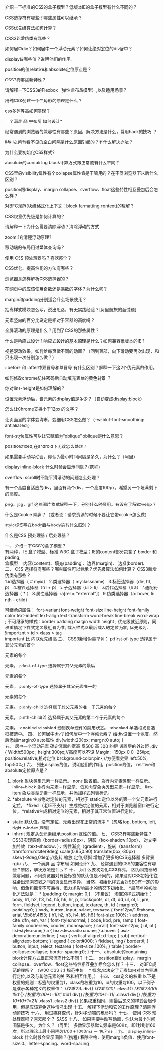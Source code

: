 介绍一下标准的CSS的盒子模型？低版本IE的盒子模型有什么不同的？

CSS选择符有哪些？哪些属性可以继承？

CSS优先级算法如何计算？

CSS3新增伪类有那些？

如何居中div？如何居中一个浮动元素？如何让绝对定位的div居中？

display有哪些值？说明他们的作用。

position的值relative和absolute定位原点是？

CSS3有哪些新特性？

请解释一下CSS3的Flexbox（弹性盒布局模型）,以及适用场景？

用纯CSS创建一个三角形的原理是什么？

css多列等高如何实现？

一个满屏 品 字布局 如何设计?

经常遇到的浏览器的兼容性有哪些？原因，解决方法是什么，常用hack的技巧 ？

li与li之间有看不见的空白间隔是什么原因引起的？有什么解决办法？

为什么要初始化CSS样式?

absolute的containing block计算方式跟正常流有什么不同？

CSS里的visibility属性有个collapse属性值是干嘛用的？在不同浏览器下以后什么区别？

position跟display、margin collapse、overflow、float这些特性相互叠加后会怎么样？

对BFC规范(块级格式化上下文：block formatting context)的理解？

CSS权重优先级是如何计算的？

请解释一下为什么需要清除浮动？清除浮动的方式

zoom:1的清楚浮动原理?

移动端的布局用过媒体查询吗？

使用 CSS 预处理器吗？喜欢那个？

CSS优化、提高性能的方法有哪些？

浏览器是怎样解析CSS选择器的？

在网页中的应该使用奇数还是偶数的字体？为什么呢？

margin和padding分别适合什么场景使用？

抽离样式模块怎么写，说出思路，有无实践经验？[阿里航旅的面试题]

元素竖向的百分比设定是相对于容器的高度吗？

全屏滚动的原理是什么？用到了CSS的那些属性？

什么是响应式设计？响应式设计的基本原理是什么？如何兼容低版本的IE？

视差滚动效果，如何给每页做不同的动画？（回到顶部，向下滑动要再次出现，和只出现一次分别怎么做？）

::before 和 :after中双冒号和单冒号 有什么区别？解释一下这2个伪元素的作用。

如何修改chrome记住密码后自动填充表单的黄色背景 ？

你对line-height是如何理解的？

设置元素浮动后，该元素的display值是多少？（自动变成display:block）

怎么让Chrome支持小于12px 的文字？

让页面里的字体变清晰，变细用CSS怎么做？（-webkit-font-smoothing: antialiased;）

font-style属性可以让它赋值为“oblique” oblique是什么意思？

position:fixed;在android下无效怎么处理？

如果需要手动写动画，你认为最小时间间隔是多久，为什么？（阿里）

display:inline-block 什么时候会显示间隙？(携程)

overflow: scroll时不能平滑滚动的问题怎么处理？

有一个高度自适应的div，里面有两个div，一个高度100px，希望另一个填满剩下的高度。

png、jpg、gif 这些图片格式解释一下，分别什么时候用。有没有了解过webp？

什么是Cookie 隔离？（或者说：请求资源的时候不要让它带cookie怎么做）

style标签写在body后与body前有什么区别？

什么是CSS 预处理器 / 后处理器？


一、  介绍一下CSS的盒子模型？  
有两种， IE 盒子模型、标准 W3C 盒子模型；IE的content部分包含了 border 和 pading;  
盒模型： 内容(content)、填充(padding)、边界(margin)、 边框(border).  
二、  CSS 选择符有哪些？哪些属性可以继承？优先级算法如何计算？ CSS3新增伪类有那些？  
1.id选择器（ # myid）
2.类选择器（.myclassname）
3.标签选择器（div, h1, p）
4.相邻选择器（h1 + p）
5.子选择器（ul > li）
6.后代选择器（li a）
7.通配符选择器（ * ）
8.属性选择器（a[rel = "external"]）
9.伪类选择器（a: hover, li: nth - child）

可继承的属性： font-variant font-weight font-size line-height font-family color text-indent text-align text-transform word-break line-break word-wrap ;
不可继承的样式：border padding margin width height ;
优先级就近原则，同权重情况下样式定义最近者为准;
载入样式以最后载入的定位为准;
优先级为:
  !important >  id > class > tag  
  important 比 内联优先级高
三、  CSS3新增伪类举例：
p:first-of-type 选择属于其父元素的首个 <p> 元素的每个 <p> 元素。
p:last-of-type  选择属于其父元素的最后 <p> 元素的每个 <p> 元素。
p:only-of-type  选择属于其父元素唯一的 <p> 元素的每个 <p> 元素。
p:only-child    选择属于其父元素的唯一子元素的每个 <p> 元素。
p:nth-child(2)  选择属于其父元素的第二个子元素的每个 <p> 元素。
:enabled  :disabled 控制表单控件的禁用状态。
:checked        单选框或复选框被选中。
四、  如何居中div？如何居中一个浮动元素？
给div设置一个宽度，然后添加margin:0 auto属性
div{width:200px; margin:0 auto; }  
五、  居中一个浮动元素
  确定容器的宽高 宽500 高 300 的层
  设置层的外边距
 .div {  Width:500px ; height:300px;//高度可以不设
  Margin: -150px 0 0 -250px;
  position:relative;相对定位
  background-color:pink;//方便看效果
  left:50%;  top:50%;} 
六、  列出display的值，说明他们的作用。position的值， relative和absolute定位原点是？
1. block 象块类型元素一样显示。
  none 缺省值。象行内元素类型一样显示。
  inline-block 象行内元素一样显示，但其内容象块类型元素一样显示。
  list-item 象块类型元素一样显示，并添加样式列表标记。
2. *absolute 生成绝对定位的元素，相对于 static 定位以外的第一个父元素进行定位。 
*fixed （老IE不支持）生成绝对定位的元素，相对于浏览器窗口进行定位。 
*relative生成相对定位的元素，相对于其正常位置进行定位。 
* static  默认值。没有定位，元素出现在正常的流中
*（忽略 top, bottom, left, right z-index 声明）
* inherit 规定从父元素继承 position 属性的值。
七、  CSS3有哪些新特性？
  CSS3实现圆角（border-radius:8px），阴影（box-shadow:10px），
  对文字加特效（text-shadow、），线性渐变（gradient），旋转（transform）
  transform:rotate(9deg) scale(0.85,0.90) translate(0px,-30px) skew(-9deg,0deg);//旋转,缩放,定位,倾斜
  增加了更多的CSS选择器  多背景 rgba 
八、  一个满屏 品 字布局 如何设计?
九、  经常遇到的CSS的兼容性有哪些？原因，解决方法是什么？
十、  为什么要初始化CSS样式。
因为浏览器的兼容问题，不同浏览器对有些标签的默认值是不同的，如果没对CSS初始化往往会出现浏览器之间的页面显示差异。
当然，初始化样式会对SEO有一定的影响，但鱼和熊掌不可兼得，但力求影响最小的情况下初始化。
*最简单的初始化方法就是： * {padding: 0; margin: 0;} （不建议）
淘宝的样式初始化： 
body, h1, h2, h3, h4, h5, h6, hr, p, blockquote, dl, dt, dd, ul, ol, li, pre, form, fieldset, legend, button, input, textarea, th, td { margin:0; padding:0; }
body, button, input, select, textarea { font:12px/1.5tahoma, arial, \5b8b\4f53; }
h1, h2, h3, h4, h5, h6{ font-size:100%; }
address, cite, dfn, em, var { font-style:normal; }
code, kbd, pre, samp { font-family:couriernew, courier, monospace; }
small{ font-size:12px; }
ul, ol { list-style:none; }
a { text-decoration:none; }
a:hover { text-decoration:underline; }
sup { vertical-align:text-top; }
sub{ vertical-align:text-bottom; }
legend { color:#000; }
fieldset, img { border:0; }
button, input, select, textarea { font-size:100%; }
table { border-collapse:collapse; border-spacing:0; } 
十一、 absolute的containing block计算方式跟正常流有什么不同？
十二、 position跟display、margin collapse、overflow、float这些特性相互叠加后会怎么样？
十三、 对BFC规范的理解？
（W3C CSS 2.1 规范中的一个概念,它决定了元素如何对其内容进行定位,以及与其他元素的关 系和相互作用。）
十四、 css定义的权重
以下是权重的规则：标签的权重为1，class的权重为10，id的权重为100，以下例子是演示各种定义的权重值：
/*权重为1*/
div{}
/*权重为10*/
.class1{}
/*权重为100*/
#id1{}
/*权重为100+1=101*/
#id1 div{}
/*权重为10+1=11*/
.class1 div{}
/*权重为10+10+1=21*/
.class1 .class2 div{} 
如果权重相同，则最后定义的样式会起作用，但是应该避免这种情况出现
十五、 解释下浮动和它的工作原理？清除浮动的技巧
十六、 用过媒体查询，针对移动端的布局吗？
十七、 使用 CSS 预处理器吗？喜欢那个？
SASS 
十八、 如果需要手动写动画，你认为最小时间间隔是多久，为什么？（阿里）
多数显示器默认频率是60Hz，即1秒刷新60次，所以理论上最小间隔为1/60＊1000ms ＝ 16.7ms
十九、 display:inline-block 什么时候会显示间隙？(携程)
移除空格、使用margin负值、使用font-size:0、letter-spacing、word-spacing
